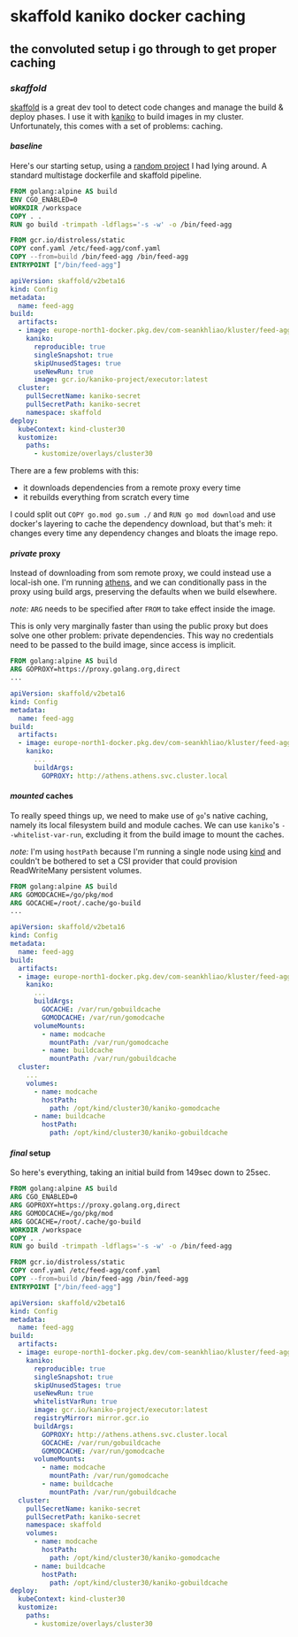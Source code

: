 # skaffold kaniko docker caching

## the convoluted setup i go through to get proper caching


### _skaffold_

[skaffold](https://skaffold.dev/) is a great dev tool to detect code changes
and manage the build & deploy phases.
I use it with [kaniko](https://github.com/GoogleContainerTools/kaniko)
to build images in my cluster.
Unfortunately, this comes with a set of problems: caching.



#### _baseline_

Here's our starting setup, using a [random project](https://github.com/seankhliao/feed-agg)
I had lying around.
A standard multistage dockerfile and skaffold pipeline.

```Dockerfile
FROM golang:alpine AS build
ENV CGO_ENABLED=0
WORKDIR /workspace
COPY . .
RUN go build -trimpath -ldflags='-s -w' -o /bin/feed-agg

FROM gcr.io/distroless/static
COPY conf.yaml /etc/feed-agg/conf.yaml
COPY --from=build /bin/feed-agg /bin/feed-agg
ENTRYPOINT ["/bin/feed-agg"]
```

```yaml
apiVersion: skaffold/v2beta16
kind: Config
metadata:
  name: feed-agg
build:
  artifacts:
  - image: europe-north1-docker.pkg.dev/com-seankhliao/kluster/feed-agg
    kaniko:
      reproducible: true
      singleSnapshot: true
      skipUnusedStages: true
      useNewRun: true
      image: gcr.io/kaniko-project/executor:latest
  cluster:
    pullSecretName: kaniko-secret
    pullSecretPath: kaniko-secret
    namespace: skaffold
deploy:
  kubeContext: kind-cluster30
  kustomize:
    paths:
      - kustomize/overlays/cluster30
```

There are a few problems with this:

- it downloads dependencies from a remote proxy every time
- it rebuilds everything from scratch every time

I could split out `COPY go.mod go.sum ./` and `RUN go mod download`
and use docker's layering to cache the dependency download,
but that's meh: it changes every time any dependency changes
and bloats the image repo.

#### _private_ proxy

Instead of downloading from som remote proxy,
we could instead use a local-ish one.
I'm running [athens](https://gomods.io/),
and we can conditionally pass in the proxy using build args,
preserving the defaults when we build elsewhere.

_note:_ `ARG` needs to be specified after `FROM` to take effect inside the image.

This is only very marginally faster than using the public proxy
but does solve one other problem:
private dependencies.
This way no credentials need to be passed to the build image,
since access is implicit.

```Dockerfile
FROM golang:alpine AS build
ARG GOPROXY=https://proxy.golang.org,direct
...
```

```yaml
apiVersion: skaffold/v2beta16
kind: Config
metadata:
  name: feed-agg
build:
  artifacts:
  - image: europe-north1-docker.pkg.dev/com-seankhliao/kluster/feed-agg
    kaniko:
      ...
      buildArgs:
        GOPROXY: http://athens.athens.svc.cluster.local
```

#### _mounted_ caches

To really speed things up,
we need to make use of `go`'s native caching,
namely its local filesystem build and module caches.
We can use `kaniko`'s `--whitelist-var-run`, excluding it from the build image
to mount the caches.

_note:_ I'm using `hostPath` because I'm running a single node
using [kind](https://kind.sigs.k8s.io/)
and couldn't be bothered to set a CSI provider that could provision
ReadWriteMany persistent volumes.

```Dockerfile
FROM golang:alpine AS build
ARG GOMODCACHE=/go/pkg/mod
ARG GOCACHE=/root/.cache/go-build
...
```

```yaml
apiVersion: skaffold/v2beta16
kind: Config
metadata:
  name: feed-agg
build:
  artifacts:
  - image: europe-north1-docker.pkg.dev/com-seankhliao/kluster/feed-agg
    kaniko:
      ...
      buildArgs:
        GOCACHE: /var/run/gobuildcache
        GOMODCACHE: /var/run/gomodcache
      volumeMounts:
        - name: modcache
          mountPath: /var/run/gomodcache
        - name: buildcache
          mountPath: /var/run/gobuildcache
  cluster:
    ...
    volumes:
      - name: modcache
        hostPath:
          path: /opt/kind/cluster30/kaniko-gomodcache
      - name: buildcache
        hostPath:
          path: /opt/kind/cluster30/kaniko-gobuildcache
```

#### _final_ setup

So here's everything,
taking an initial build from 149sec down to 25sec.

```Dockerfile
FROM golang:alpine AS build
ARG CGO_ENABLED=0
ARG GOPROXY=https://proxy.golang.org,direct
ARG GOMODCACHE=/go/pkg/mod
ARG GOCACHE=/root/.cache/go-build
WORKDIR /workspace
COPY . .
RUN go build -trimpath -ldflags='-s -w' -o /bin/feed-agg

FROM gcr.io/distroless/static
COPY conf.yaml /etc/feed-agg/conf.yaml
COPY --from=build /bin/feed-agg /bin/feed-agg
ENTRYPOINT ["/bin/feed-agg"]
```

```yaml
apiVersion: skaffold/v2beta16
kind: Config
metadata:
  name: feed-agg
build:
  artifacts:
  - image: europe-north1-docker.pkg.dev/com-seankhliao/kluster/feed-agg
    kaniko:
      reproducible: true
      singleSnapshot: true
      skipUnusedStages: true
      useNewRun: true
      whitelistVarRun: true
      image: gcr.io/kaniko-project/executor:latest
      registryMirror: mirror.gcr.io
      buildArgs:
        GOPROXY: http://athens.athens.svc.cluster.local
        GOCACHE: /var/run/gobuildcache
        GOMODCACHE: /var/run/gomodcache
      volumeMounts:
        - name: modcache
          mountPath: /var/run/gomodcache
        - name: buildcache
          mountPath: /var/run/gobuildcache
  cluster:
    pullSecretName: kaniko-secret
    pullSecretPath: kaniko-secret
    namespace: skaffold
    volumes:
      - name: modcache
        hostPath:
          path: /opt/kind/cluster30/kaniko-gomodcache
      - name: buildcache
        hostPath:
          path: /opt/kind/cluster30/kaniko-gobuildcache
deploy:
  kubeContext: kind-cluster30
  kustomize:
    paths:
      - kustomize/overlays/cluster30
```
